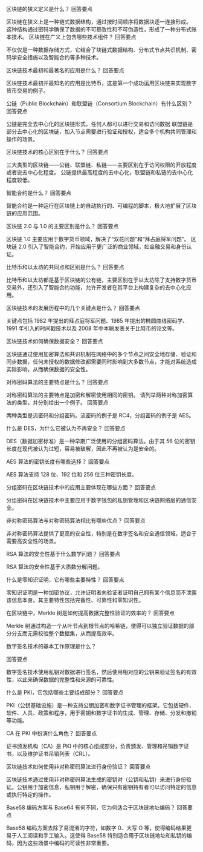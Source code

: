 
区块链的狭义定义是什么？
回答要点

区块链在狭义上是一种链式数据结构，通过按时间顺序将数据块逐一连接形成。
这种结构通过密码学确保了数据的不可篡改性和不可伪造性，形成了一种分布式账本技术。
区块链在广义上包含哪些技术组件？
回答要点

不仅仅是一种数据存储方式，它结合了块链式数据结构、分布式节点共识机制、密码学安全措施以及智能合约等多种技术。

区块链技术最初和最著名的应用是什么？
回答要点

区块链技术最初并最知名的应用是比特币，这是第一个成功运用区块链来实现数字货币交易的例子。

公链（Public Blockchain）和联盟链（Consortium Blockchain）有什么区别？
回答要点

公链是完全去中心化的区块链形式，任何人都可以进行交易和访问数据
联盟链是部分去中心化的区块链，加入节点需要进行验证和授权，适合多个机构共同管理和操作的场景。

区块链技术的核心区别在于什么？
回答要点

三大类型的区块链——公链、联盟链、私链——主要区别在于访问权限的开放程度或者说去中心化程度。
公链提供最高程度的去中心化，联盟链和私链的去中心化程度较低。

智能合约是什么？
回答要点

智能合约是一种运行在区块链上的自动执行的、可编程的脚本，极大地扩展了区块链的应用范围。

区块链 2.0 与 1.0 的主要区别是什么？
回答要点

区块链 1.0 主要应用于数字货币领域，解决了“双花问题”和“拜占庭将军问题”。
区块链 2.0 引入了智能合约，开始应用于更广泛的商业领域，如金融交易和身份认证。

比特币和以太坊的共同点和区别是什么？
回答要点

比特币和以太坊都是基于区块链的公有链，主要区别在于以太坊除了支持数字货币交易外，还引入了智能合约功能，允许开发者在其平台上构建复杂的去中心化应用。

区块链技术的发展历程中的几个关键点是什么？
回答要点

关键点包括 1982 年提出的拜占庭将军问题、1985 年提出的椭圆曲线密码学、1991 年引入的时间戳技术以及 2008 年中本聪发表关于比特币的论文等。

区块链技术如何确保数据安全？
回答要点

区块链通过使用加密算法和共识机制在网络中的多个节点之间安全地存储、验证和同步数据，任何未授权的数据修改都需要同时影响到大多数节点，才能对系统造成实际影响，从而确保数据的安全性。

对称密码算法的主要特点是什么？
回答要点

对称密码算法的主要特点是加密和解密使用相同的密钥。
请列举两种对称加密算法的类型，并分别给出一个例子。
回答要点

两种类型是流密码和分组密码。流密码的例子是 RC4，分组密码的例子是 AES。

什么是 DES，为什么它被认为不再安全？
回答要点

DES（数据加密标准）是一种早期广泛使用的分组密码算法。由于其 56 位的密钥长度在现代被认为过短，容易被破解，因此不再被认为是安全的。

AES 算法的密钥长度有哪些选择？
回答要点

AES 算法支持 128 位、192 位和 256 位三种密钥长度。

分组密码在区块链技术中的应用主要体现在哪些方面？
回答要点

分组密码在区块链技术中主要应用于数字钱包的私钥管理和区块链网络层的通信安全。

非对称密码算法与对称密码算法相比有哪些优点？
回答要点

非对称密码算法提供了更高的安全性，特别是在数字签名和安全通信领域，适合于需要高安全性的场景。

RSA 算法的安全性基于什么数学问题？
回答要点

RSA 算法的安全性基于大质数分解问题。

什么是零知识证明，它有哪些主要特性？
回答要点

零知识证明是一种加密协议，允许证明者向验证者证明自己拥有某个信息而不泄露该信息本身。其主要特性包括完备性、可靠性和零知识性。

在区块链中，Merkle 树是如何提高数据完整性验证的效率的？
回答要点

Merkle 树通过构造一个从叶节点到根节点的哈希链，使得可以独立验证数据的部分分支而无需校验整个数据集，从而提高效率。

数字签名技术的基本工作原理是什么？

回答要点

数字签名技术使用私钥对数据进行签名，然后使用相对应的公钥来验证签名的有效性，以此来确保数据的完整性和来源的可靠性。

什么是 PKI，它包括哪些主要组成部分？
回答要点

PKI（公钥基础设施）是一种支持公钥加密和数字证书管理的框架。它包括硬件、软件、人员、政策和程序，用于密钥和数字证书的生成、管理、存储、分发和撤销等功能。

CA 在 PKI 中扮演什么角色？
回答要点

证书颁发机构（CA）是 PKI 中的核心组成部分，负责颁发、管理和吊销数字证书，以及维护证书吊销列表（CRL）。

区块链技术如何使用非对称密码算法进行身份验证？
回答要点

区块链技术通过使用非对称密码算法生成的密钥对（公钥和私钥）来进行身份验证。公钥用于加密信息，私钥用于解密，确保只有密钥持有者可以访问特定的信息或执行特定的操作。

Base58 编码方案与 Base64 有何不同，它为何适合于区块链地址编码？
回答要点

Base58 编码方案去除了易混淆的字符，如数字 0、大写 O 等，使得编码结果更易于人工阅读和手工输入。这使得 Base58 特别适合用于区块链地址和私钥的编码，因为这些场景中编码的可读性非常重要。
